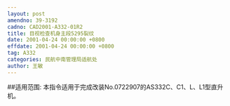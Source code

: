 ```yaml
---
layout: post
amendno: 39-3192
cadno: CAD2001-A332-01R2
title: 目视检查机身主段5295裂纹
date: 2001-04-24 00:00:00 +0800
effdate: 2001-04-24 00:00:00 +0800
tag: A332
categories: 民航中南管理局适航处
author: 王敏
---
```


##适用范围:
本指令适用于完成改装No.0722907的AS332C、C1、L、L1型直升机。


